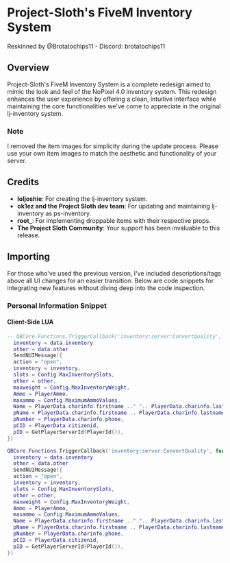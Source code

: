 # Project-Sloth's FiveM Inventory System

Reskinned by @Brotatochips11 - Discord: brotatochips11

## Overview

Project-Sloth's FiveM Inventory System is a complete redesign aimed to mimic the look and feel of the NoPixel 4.0 inventory system. This redesign enhances the user experience by offering a clean, intuitive interface while maintaining the core functionalities we've come to appreciate in the original lj-inventory system.

### Note
I removed the item images for simplicity during the update process. Please use your own item images to match the aesthetic and functionality of your server.

## Credits

- **loljoshie**: For creating the lj-inventory system.
- **ok1ez and the Project Sloth dev team**: For updating and maintaining lj-inventory as ps-inventory.
- **root_**: For implementing droppable items with their respective props.
- **The Project Sloth Community**: Your support has been invaluable to this release.

## Importing

For those who've used the previous version, I've included descriptions/tags above all UI changes for an easier transition. Below are code snippets for integrating new features without diving deep into the code inspection.

### Personal Information Snippet

#### Client-Side LUA

```lua
-- QBCore.Functions.TriggerCallback('inventory:server:ConvertQuality', function(data)
  inventory = data.inventory
  other = data.other
  SendNUIMessage({
  action = "open",
  inventory = inventory,
  slots = Config.MaxInventorySlots,
  other = other,
  maxweight = Config.MaxInventoryWeight,
  Ammo = PlayerAmmo,
  maxammo = Config.MaximumAmmoValues,
  Name = PlayerData.charinfo.firstname .." ".. PlayerData.charinfo.lastname .." - [".. GetPlayerServerId(PlayerId()) .."]", 
  pName = PlayerData.charinfo.firstname .. PlayerData.charinfo.lastname, 
  pNumber = PlayerData.charinfo.phone,
  pCID = PlayerData.citizenid,
  pID = GetPlayerServerId(PlayerId()),
})

QBCore.Functions.TriggerCallback('inventory:server:ConvertQuality', function(data)
  inventory = data.inventory
  other = data.other
  SendNUIMessage({
  action = "open",
  inventory = inventory,
  slots = Config.MaxInventorySlots,
  other = other,
  maxweight = Config.MaxInventoryWeight,
  Ammo = PlayerAmmo,
  maxammo = Config.MaximumAmmoValues,
  Name = PlayerData.charinfo.firstname .." ".. PlayerData.charinfo.lastname .." - [".. GetPlayerServerId(PlayerId()) .."]", 
  pName = PlayerData.charinfo.firstname .. PlayerData.charinfo.lastname, 
  pNumber = PlayerData.charinfo.phone,
  pCID = PlayerData.citizenid,
  pID = GetPlayerServerId(PlayerId()),
})
